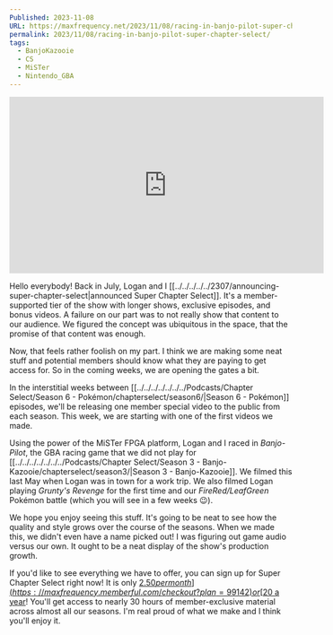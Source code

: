 ```yaml
---
Published: 2023-11-08
URL: https://maxfrequency.net/2023/11/08/racing-in-banjo-pilot-super-chapter-select/
permalink: 2023/11/08/racing-in-banjo-pilot-super-chapter-select/
tags:
  - BanjoKazooie
  - CS
  - MiSTer
  - Nintendo_GBA
---
```

<div class=iframe-container>
<iframe width="560" height="315" src="https://www.youtube-nocookie.com/embed/M8NWj88JSbE?si=7nbIJMLL65yK6rZI" title="YouTube video player" frameborder="0" allow="accelerometer; autoplay; clipboard-write; encrypted-media; gyroscope; picture-in-picture; web-share" allowfullscreen></iframe>
</div>

Hello everybody! Back in July, Logan and I [[../../../../../2307/announcing-super-chapter-select|announced Super Chapter Select]]. It's a member-supported tier of the show with longer shows, exclusive episodes, and bonus videos. A failure on our part was to not really show that content to our audience. We figured the concept was ubiquitous in the space, that the promise of that content was enough.

Now, that feels rather foolish on my part. I think we are making some neat stuff and potential members should know what they are paying to get access for. So in the coming weeks, we are opening the gates a bit.

In the interstitial weeks between [[../../../../../../../Podcasts/Chapter Select/Season 6 - Pokémon/chapterselect/season6/|Season 6 - Pokémon]] episodes, we'll be releasing one member special video to the public from each season. This week, we are starting with one of the first videos we made.

Using the power of the MiSTer FPGA platform, Logan and I raced in *Banjo-Pilot*, the GBA racing game that we did not play for [[../../../../../../../Podcasts/Chapter Select/Season 3 - Banjo-Kazooie/chapterselect/season3/|Season 3 - Banjo-Kazooie]]. We filmed this last May when Logan was in town for a work trip. We also filmed Logan playing *Grunty's Revenge* for the first time and our *FireRed/LeafGreen* Pokémon battle (which you will see in a few weeks 😉).

We hope you enjoy seeing this stuff. It's going to be neat to see how the quality and style grows over the course of the seasons. When we made this, we didn't even have a name picked out! I was figuring out game audio versus our own. It ought to be a neat display of the show's production growth.

If you'd like to see everything we have to offer, you can sign up for Super Chapter Select right now! It is only [$2.50 per month](https://maxfrequency.memberful.com/checkout?plan=99142) or [$20 a year](https://maxfrequency.memberful.com/checkout?plan=76115)! You'll get access to nearly 30 hours of member-exclusive material across almost all our seasons. I'm real proud of what we make and I think you'll enjoy it.